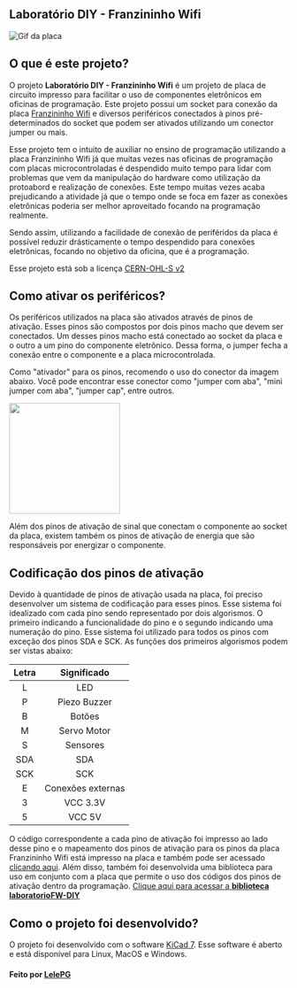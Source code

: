 ## Laboratório DIY - Franzininho Wifi

![Gif da placa](./img/capa.gif)

## O que é este projeto?

O projeto **Laboratório DIY - Franzininho Wifi** é um projeto de placa de circuito impresso para facilitar o uso de componentes eletrônicos em oficinas de programação. Este projeto possui um socket para conexão da placa [Franzininho Wifi](https://github.com/Franzininho/Franzininho-WiFi) e diversos periféricos conectados à pinos pré-determinados do socket que podem ser ativados utilizando um conector jumper ou mais.

Esse projeto tem o intuito de auxiliar no ensino de programação utilizando a placa Franzininho Wifi já que muitas vezes nas oficinas de programação com placas microcontroladas é despendido muito tempo para lidar com problemas que vem da manipulação do hardware como utilização da protoabord e realização de conexões. Este tempo muitas vezes acaba prejudicando a atividade já que o tempo onde se foca em fazer as conexões eletrônicas poderia ser melhor aproveitado focando na programação realmente.

Sendo assim, utilizando a facilidade de conexão de periféridos da placa é possível reduzir drásticamente o tempo despendido para conexões eletrônicas, focando no objetivo da oficina, que é a programação.

Esse projeto está sob a licença [CERN-OHL-S v2](https://ohwr.org/cern_ohl_s_v2.txt)

## Como ativar os periféricos?

Os periféricos utilizados na placa são ativados através de pinos de ativação. Esses pinos são compostos por dois pinos macho que devem ser conectados. Um desses pinos macho está conectado ao socket da placa e o outro a um pino do componente eletrônico. Dessa forma, o jumper fecha a conexão entre o componente e a placa microcontrolada.

Como "ativador" para os pinos, recomendo o uso do conector da imagem abaixo. Você pode encontrar esse conector como "jumper com aba", "mini jumper com aba", "jumper cap", entre outros.

<img src="./img/ativador.png" width="200px"/>

Além dos pinos de ativação de sinal que conectam o componente ao socket da placa, existem também os pinos de ativação de energia que são responsáveis por energizar o componente.

## Codificação dos pinos de ativação

Devido à quantidade de pinos de ativação usada na placa, foi preciso desenvolver um sistema de codificação para esses pinos. Esse sistema foi idealizado com cada pino sendo representado por dois algorismos. O primeiro indicando a funcionalidade do pino e o segundo indicando uma numeração do pino. Esse sistema foi utilizado para todos os pinos com exceção dos pinos SDA e SCK. As funções dos primeiros algorismos podem ser vistas abaixo:

| Letra |    Significado    |
| :---: | :---------------: |
|   L   |        LED        |
|   P   |   Piezo Buzzer    |
|   B   |      Botões       |
|   M   |    Servo Motor    |
|   S   |     Sensores      |
|  SDA  |        SDA        |
|  SCK  |        SCK        |
|   E   | Conexões externas |
|   3   |     VCC 3.3V      |
|   5   |      VCC 5V       |

O código correspondente a cada pino de ativação foi impresso ao lado desse pino e o mapeamento dos pinos de ativação para os pinos da placa Franzininho Wifi está impresso na placa e também pode ser acessado [clicando aqui](./mapeamento.md). Além disso, também foi desenvolvida uma biblioteca para uso em conjunto com a placa que permite o uso dos códigos dos pinos de ativação dentro da programação. [Clique aqui para acessar a **biblioteca laboratorioFW-DIY**](https://github.com/Franzininho/biblioteca-laboratorioFW-DIY)

## Como o projeto foi desenvolvido?

O projeto foi desenvolvido com o software [KiCad 7](https://www.kicad.org/). Esse software é aberto e está disponível para Linux, MacOS e Windows.

#### Feito por [LelePG](https://github.com/LelePG)
